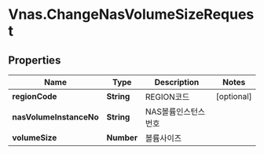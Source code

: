 # Vnas.ChangeNasVolumeSizeRequest

## Properties
Name | Type | Description | Notes
------------ | ------------- | ------------- | -------------
**regionCode** | **String** | REGION코드 | [optional] 
**nasVolumeInstanceNo** | **String** | NAS볼륨인스턴스번호 | 
**volumeSize** | **Number** | 볼륨사이즈 | 


